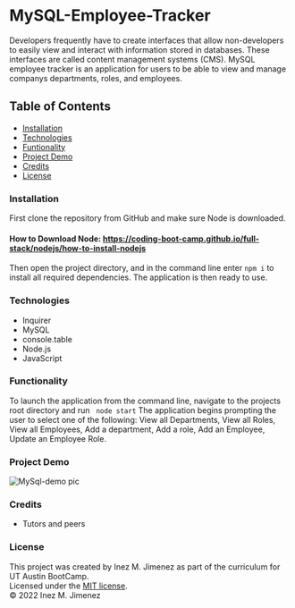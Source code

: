 # MySQL-Employee-Tracker
Developers frequently have to create interfaces that allow non-developers to easily view and interact with information stored in databases. These interfaces are called content management systems (CMS). MySQL employee tracker is an application for users to be able to view and manage companys departments, roles, and employees.

## Table of Contents 

* [Installation](#Installation)
* [Technologies](#Technologies)
* [Funtionality](#Funtionality)
* [Project Demo](#Project-Demo)
* [Credits](#Credits)
* [License](#License)

### Installation
First clone the repository from GitHub and make sure Node is downloaded. 
#### How to Download Node: https://coding-boot-camp.github.io/full-stack/nodejs/how-to-install-nodejs<br>
Then open the project directory, and in the command line enter ```npm i``` to install all required dependencies. The application is then ready to use.

### Technologies

* Inquirer
* MySQL
* console.table
* Node.js
* JavaScript

### Functionality
To launch the application from the command line, navigate to the projects root directory and run ``` node start```
The application begins prompting the user to select one of the following: View all Departments, View all Roles, View all Employees, Add a department, Add a role, Add an Employee, Update an Employee Role.

### Project Demo
![MySql-demo pic](https://user-images.githubusercontent.com/102685046/191087129-25384ec1-50b8-4585-8f1e-2bdc743678da.JPG)

### Credits
* Tutors and peers

### License
This project was created by Inez M. Jimenez as part of the curriculum for UT Austin BootCamp.<br>
Licensed under the [MIT license](https://opensource.org/licenses/MIT).<br>
© 2022 Inez M. Jimenez
